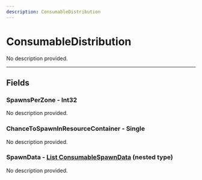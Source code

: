 ```yaml
---
description: ConsumableDistribution
---
```


# ConsumableDistribution

No description provided.

***

## Fields

### SpawnsPerZone - Int32

No description provided.

### ChanceToSpawnInResourceContainer - Single

No description provided.

### SpawnData - [List ConsumableSpawnData](../nested-types/ConsumableSpawnData.md) (nested type)

No description provided.
